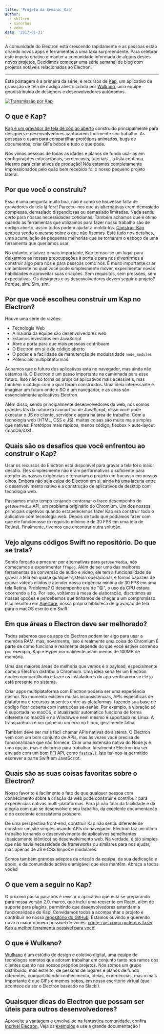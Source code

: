 ```yaml
---
title: 'Projeto da Semana: Kap'
author:
  - skllcrn
  - sinorhus
  - zeke
date: '2017-01-31'
---
```


A comunidade do Electron está crescendo rapidamente e as pessoas estão criando novos apps e ferramentas a uma taxa surpreendente. Para celebrar este ímpeto criativo e manter a comunidade informada de alguns destes novos projetos, Decidimos começar uma série semanal de blog com projetos notáveis relacionados ao Electron.

---

Esta postagem é a primeira da série, e recursos de [Kap](https://getkap.co/), um aplicativo de gravação de tela de código aberto criado por [Wulkano](https://wulkano.com/), uma equipe geodistribuída de designers e desenvolvedores autônomos.

[![Transmissão por Kap](https://cloud.githubusercontent.com/assets/2289/22439463/8f1e509e-e6e4-11e6-9c32-3a9db63fc9a1.gif)](https://getkap.co/)

## O que é Kap?

[Kap é um gravador de tela de código aberto](https://getkap.co) construído principalmente para designers e desenvolvedores capturarem facilmente seu trabalho. As pessoas o usam para compartilhar protótipos animados, bugs de documentos, criar GIFs bobos e tudo o que pode.

Nós vimos pessoas de todas as idades e planos de fundo usá-las em configurações educacionais, screencasts, tutoriais... a lista continua. Mesmo para criar ativos de produção! Nós estamos completamente impressionados pelo quão bem recebido foi o nosso pequeno projeto lateral.

## Por que você o construiu?

Essa é uma pergunta muito boa, não é como se houvesse falta de gravadores de tela lá fora! Pareceu-nos que as alternativas eram demasiado complexas, demasiado dispendiosas ou demasiado limitadas. Nada sentiu *certo* para nossas necessidades cotidianas. Também achamos que é ótimo quando as ferramentas que utilizamos para fazer nosso trabalho são de código aberto, assim todos podem ajudar a moldá-los. [Construir Kap acabou sendo o mesmo sobre o que não fizemos](https://medium.com/wulkano-friends/from-idea-to-product-and-beyond-a12850403c38). Está tudo nos detalhes, uma acumulação de pequenas melhorias que se tornaram o esboço de uma ferramenta que queríamos usar.

No entanto, e talvez o mais importante, Kap tornou-se um lugar para deixarmos as nossas preocupações à porta e para nos divertirmos a construir algo para nós e para pessoas como nós. É muito importante criar um ambiente no qual você pode simplesmente mover, experimentar novas habilidades e aproveitar suas criações. Sem requisitos, sem pressões, sem expectativas. Os designers e os desenvolvedores devem seguir o projeto? Porque, sim. Sim, sim.

## Por que você escolheu construir um Kap no Electron?

Houve uma série de razões:

* Tecnologia Web
* A maioria da equipe são desenvolvedores web
* Estamos investidos em JavaScript
* Abre a porta para que mais pessoas contribuam
* O Electron em si é de código aberto
* O poder e a facilidade de manutenção de modularidade `node_modules`
* Potenciais multiplataformas

Achamos que o futuro dos aplicativos está no navegador, mas ainda não estamos lá. O Electron é um passo importante na caminhada para esse futuro. Isso não só torna os próprios aplicativos mais acessíveis, mas também o código com o qual foram construídos. Uma ideia interessante é imaginar um futuro onde o SO é um navegador, e as abas são essencialmente aplicativos Electron.

Além disso, sendo principalmente desenvolvedores da web, nós somos grandes fãs da natureza isomorfica de JavaScript, nisso você pode executar o JS no cliente, servidor e agora na área de trabalho. Com a tecnologia web (HTML, CSS e JS), muitas coisas são muito mais simples que nativas: Protótipos mais rápidos, menos código, flexbox > auto-layout (macOS/iOS).

## Quais são os desafios que você enfrentou ao construir o Kap?

Usar os recursos do Electron está disponível para gravar a tela foi o maior desafio. Eles simplesmente não eram performativos o suficiente para atender às nossas exigências e tornariam o projeto um fracasso em nossos olhos. Embora não seja culpa do Electron em si, ainda há uma lacuna entre o desenvolvimento nativo e a construção de aplicativos de desktop com tecnologia web.

Passamos muito tempo tentando contornar o fraco desempenho do `getUserMedia` API, um problema originário do Chromium. Um dos nossos principais objetivos quando estabelecemos fazer Kap era construir todo o aplicativo com tecnologia web. Depois de tudo que podíamos fazer com que ele funcionasse (o requisito mínimo é de 30 FPS em uma tela de Retina), Finalmente, tivemos que encontrar outra solução.

## Vejo alguns códigos Swift no repositório. Do que se trata?

Sendo forçado a procurar por alternativas para `getUserMedia`, nós começamos a experimentar `ffmpeg`. Além de ser uma das melhores ferramentas de conversão de áudio e vídeo, ele tem a funcionalidade de gravar a tela em quase qualquer sistema operacional, e fomos capazes de gravar vídeos nítidos e atender nossa exigência mínima de 30 FPS em uma tela Retina. Problema? O desempenho era de ":weary:", o uso da CPU estava ocorrendo a fio. Por isso, voltámos à mesa de elaboração, discutimos as nossas opções e percebemos que tínhamos de chegar a um compromisso. Isso resultou em [Aperture](https://github.com/wulkano/aperture), nossa própria biblioteca de gravação de tela para o macOS escrito em Swift.

## Em que áreas o Electron deve ser melhorado?

Todos sabemos que os apps do Electron podem ter algo para usar a memória RAM, mas, novamente, isso é realmente uma coisa do Chromium É parte de como funciona e realmente depende do que você estiver correndo por exemplo, Kap e Hyper normalmente usam menos de 100MB de memória.

Uma das maiores áreas de melhoria que vemos é o payload, especialmente como o Electron distribui o Chromium. Uma ideia seria ter um Electron núcleo compartilhado e fazer os instaladores do app verificarem se ele já está presente no sistema.

Criar apps multiplataforma com Electron poderia ser uma experiência melhor. No momento existem muitas inconsistências, APIs específicas de plataforma e recursos ausentes entre as plataformas, fazendo sua base de código ficar coberta com instruções se-senão. Por exemplo, a vibração só é suportada no macOS, o atualizador automático funciona de forma diferente no macOS e no Windows e nem mesmo é suportado no Linux. A transparência é um golpe ou um erro no Linux, geralmente falha.

Também deve ser mais fácil chamar APIs nativas do sistema. O Electron vem com um bom conjunto de APIs, mas às vezes você precisa de funcionalidade que não fornece. Criar uma extensão nativa do Node.js é uma opção, mas é doloroso para trabalhar. Idealmente Electron iria ser enviado com um bom [FFI](https://en.wikipedia.org/wiki/Foreign_function_interface) API, como [`fastcall`](https://github.com/cmake-js/fastcall). Isto ter-nos-ia permitido escrever a parte Swift em JavaScript.

## Quais são as suas coisas favoritas sobre o Electron?

Nosso favorito é facilmente o fato de que qualquer pessoa com conhecimento sobre a criação da web pode construir e contribuir para experiências nativas multi-plataformas. Para já não falar da facilidade e da alegria com que se desenvolve o seu trabalho, da excelente documentação e do excelente ecossistema próspero.

De uma perspectiva front-end, construir Kap não sentiu diferente de construir um site simples usando APIs do navegador. Electron faz um ótimo trabalho tornando o desenvolvimento de aplicativos semelhantes (basicamente idêntico) ao desenvolvimento web. Na verdade, é tão simples que não havia necessidade de frameworks ou similares para nos ajudar, mas apenas de JS e CSS limpos e modulares.

Somos também grandes adeptos da criação da equipa, da sua dedicação e apoio, e da comunidade activa e amigável que eles mantêm. Abraça a todos vocês!

## O que vem a seguir no Kap?

O próximo passo para nós é revisar o aplicativo que está se preparando para nossa versão 2.0. marco, que inclui uma reescrita em React, além de suporte para plugins, permitindo que desenvolvedores estendam a funcionalidade do Kap! Convidamos todos a acompanhar o projeto e contribuir no nosso [repositório do GitHub](https://github.com/wulkano/kap). Estamos ouvindo e querendo ouvir o maior número possível de vocês. [conte-nos como podemos fazer Kap a melhor ferramenta possível para você](https://wulkano.typeform.com/to/BIvJKz)!

## O que é Wulkano?

[Wulkano](https://wulkano.com) é um estúdio de design e coletivo digital, uma equipe de tecnólogos remotos que adoram trabalhar em conjunto tanto nos ramos dos clientes quanto nos nossos próprios projetos. Nós somos um grupo distribuído, mas estreito, de pessoas de lugares e planos de fundo diferentes, compartilhando conhecimento, ideias, experiências, mas o mais importante é que GIFs e memes bobos, em nosso escritório virtual (que acontece de ser o Electron baseado no Slack!).

## Quaisquer dicas do Electron que possam ser úteis para outros desenvolvedores?

Aproveite a vantagem e envolva-se na fantástica [comunidade](https://discuss.atom.io/c/electron), confira [Incrível Electron](https://github.com/sindresorhus/awesome-electron), Veja os [exemplos](https://github.com/electron/electron-api-demos) e use a grande documentação [](https://electronjs.org/docs/)!

